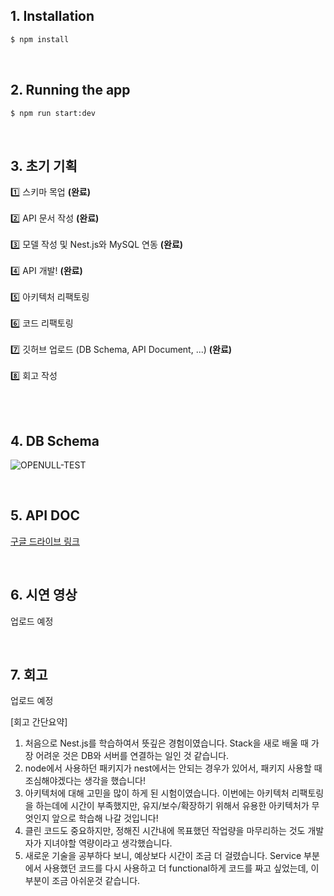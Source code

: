 ## 1. Installation

```bash
$ npm install
```

<br>

## 2. Running the app

```bash
$ npm run start:dev
```

<br>

## 3. 초기 기획
1️⃣ 스키마 목업 **(완료)**<br><br>
2️⃣ API 문서 작성 **(완료)**<br><br>
3️⃣ 모델 작성 및 Nest.js와 MySQL 연동 **(완료)**<br><br>
4️⃣ API 개발! **(완료)**<br><br>
5️⃣ 아키텍처 리팩토링<br><br>
6️⃣ 코드 리팩토링<br><br>
7️⃣ 깃허브 업로드 (DB Schema, API Document, ...) **(완료)**<br><br>
8️⃣ 회고 작성<br><br>

<br>

## 4. DB Schema
![OPENULL-TEST](https://user-images.githubusercontent.com/68436925/110335352-14918500-8067-11eb-8543-7a1886223644.png)

<br>

## 5. API DOC
[구글 드라이브 링크](https://drive.google.com/file/d/10UE9Kc2X3rNO2GZTnb2wFLcotD1r4FEc/view?usp=sharing)

<br>

## 6. 시연 영상
업로드 예정

<br>

## 7. 회고
업로드 예정

[회고 간단요약]
1) 처음으로 Nest.js를 학습하여서 뜻깊은 경험이였습니다. Stack을 새로 배울 때 가장 어려운 것은 DB와 서버를 연결하는 일인 것 같습니다.
2) node에서 사용하던 패키지가 nest에서는 안되는 경우가 있어서, 패키지 사용할 때 조심해야겠다는 생각을 했습니다!
3) 아키텍처에 대해 고민을 많이 하게 된 시험이였습니다. 이번에는 아키텍처 리팩토링을 하는데에 시간이 부족했지만, 유지/보수/확장하기 위해서 유용한 아키텍처가 무엇인지 앞으로 학습해 나갈 것입니다!
4) 클린 코드도 중요하지만, 정해진 시간내에 목표했던 작업량을 마무리하는 것도 개발자가 지녀야할 역량이라고 생각했습니다.
5) 새로운 기술을 공부하다 보니, 예상보다 시간이 조금 더 걸렸습니다. Service 부분에서 사용했던 코드를 다시 사용하고 더 functional하게 코드를 짜고 싶었는데, 이 부분이 조금 아쉬운것 같습니다.
